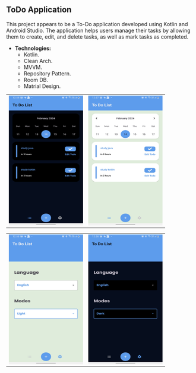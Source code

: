 ## ToDo Application
This project appears to be a To-Do application developed using Kotlin and Android Studio. The application helps users manage their tasks by allowing them to create, edit, and delete tasks, as well as mark tasks as completed.

* **Technologies:**
     * Kotlin.
     * Clean Arch.
     * MVVM.
     * Repository Pattern.
     * Room DB.
     * Matrial Design.
<table>
  <tr>
    <td><img src="https://github.com/sherifelkady70/To-Do-Application/blob/master/WhatsApp%20Image%202024-02-14%20at%2001.00.33_ea916610.jpg" alt="Image 1" width="200" height="350"></td>
    <td><img src="https://github.com/sherifelkady70/To-Do-Application/blob/master/WhatsApp%20Image%202024-02-14%20at%2001.10.17_fd93d594.jpg" alt="Image 2" width="200" height="350"></td>
  </tr>
</table>
<table>
  <tr>
    <td><img src="https://github.com/sherifelkady70/To-Do-Application/blob/master/WhatsApp%20Image%202024-02-14%20at%2001.00.33_5b5db1a1.jpg" alt="Image 1" width="200" height="350"></td>
    <td><img src="https://github.com/sherifelkady70/To-Do-Application/blob/master/WhatsApp%20Image%202024-02-14%20at%2001.10.16_8e308d39.jpg" alt="Image 2" width="200" height="350"></td>
  </tr>
</table>

